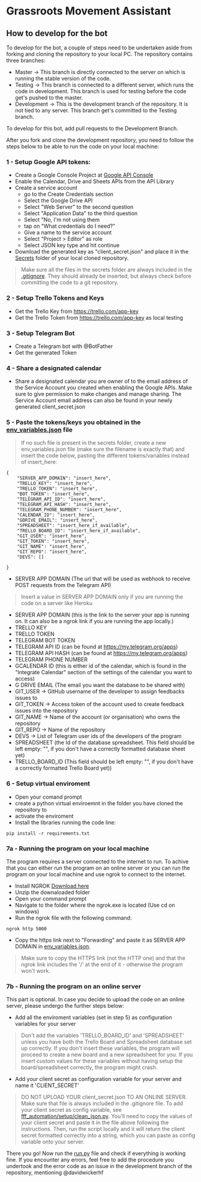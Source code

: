 # Grassroots Movement Assistant
## How to develop for the bot
To develop for the bot, a couple of steps need to be undertaken aside from forking and cloning the repository to your local PC.
The repository contains three branches:
- Master -> This branch is directly connected to the server on which is running the stable version of the code.
- Testing -> This branch is connected to a different server, which runs the code in development. This branch is used for testing before the code get's pushed to the master.
- Development -> This is the development branch of the repository. It is not tied to any server. This branch get's committed to the Testing branch.

To develop for this bot, add pull requests to the Development Branch.

After you fork and clone the development repository, you need to follow the steps below to be able to run the code on your local machine:

### 1 - Setup Google API tokens:
- Create a Google Console Project at [Google API Console](https://console.developers.google.com/apis/credentials?project=bot-testing-273208&authuser=1)
- Enable the Calendar, Drive and Sheets APIs from the API Library
- Create a service account
  - go to the Create Credentials section
  - Select the Google Drive API
  - Select "Web Server" to the second question
  - Select "Application Data" to the third question
  - Select "No, I'm not using them
  - tap on "What credentials do I need?"
  - Give a name to the service account
  - Select "Project > Editor" as role
  - Select JSON key type and hit continue
- Download the generated key as "client_secret.json" and place it in the [Secrets](secrets) folder of your local cloned repository. 
> Make sure all the files in the secrets folder are always included in the [.gitignore](.gitignore). They should already be inserted, but always check before committing the code to a git repository.
### 2 - Setup Trello Tokens and Keys
- Get the Trello Key from https://trello.com/app-key
- Get the Trello Token from https://trello.com/app-key as local testing
### 3 - Setup Telegram Bot
- Create a Telegram bot with @BotFather
- Get the generated Token
### 4 - Share a designated calendar
- Share a designated calendar you are owner of to the email address of the Service Account you created when enabling the Google APIs. Make sure to give permission to make changes and manage sharing. The Service Account email address can also be found in your newly generated client_secret.json
### 5 - Paste the tokens/keys you obtained in the [env_variables.json](secrets/env_variables.json) file
> If no such file is present in the secrets folder, create a new env_variables.json file (make sure the filename is exactly that) and insert the code below, pasting the different tokens/variables instead of insert_here:
```
{
    "SERVER_APP_DOMAIN": "insert_here",
    "TRELLO_KEY": "insert_here",
    "TRELLO_TOKEN": "insert_here",
    "BOT_TOKEN": "insert_here",
    "TELEGRAM_API_ID": "insert_here",
    "TELEGRAM_API_HASH": "insert_here",
    "TELEGRAM_PHONE_NUMBER": "insert_here",
    "CALENDAR_ID": "insert_here",
    "GDRIVE_EMAIL": "insert_here",
    "SPREADSHEET": "insert_here_if_available",
    "TRELLO_BOARD_ID": "insert_here_if_available",
    "GIT_USER": "insert_here",
    "GIT_TOKEN": "insert_here",
    "GIT_NAME": "insert_here",
    "GIT_REPO": "insert_here",
    "DEVS": []

}
```
- SERVER APP DOMAIN (The url that will be used as webhook to receive POST requests from the Telegram API)
> Insert a value in SERVER APP DOMAIN only if you are running the code on a server like Heroku
- SERVER APP DOMAIN (this is the link to the server your app is running on. It can also be a ngrok link if you are running the app locally.)
- TRELLO KEY
- TRELLO TOKEN
- TELEGRAM BOT TOKEN
- TELEGRAM API ID (can be found at https://my.telegram.org/apps)
- TELEGRAM API HASH (can be found at https://my.telegram.org/apps)
- TELEGRAM PHONE NUMBER
- GCALENDAR ID (this is either id of the calendar, which is found in the "Integrate Calendar" section of the settings of the calendar you want to access)
- G DRIVE EMAIL (The email you want the database to be shared with)
- GIT_USER -> GitHub username of the developer to assign feedbacks issues to
- GIT_TOKEN -> Access token of the account used to create feedback issues into the repository
- GIT_NAME -> Name of the account (or organisation) who owns the repository
- GIT_REPO -> Name of the repository
- DEVS -> List of Telegram user ids of the developers of the program
- SPREADSHEET (the Id of the database spreadsheet. This field should be left empty: "", if you don't have a correctly formatted database sheet yet)
- TRELLO_BOARD_ID (This field should be left empty: "", if you don't have a correctly formatted Trello Board yet))
### 6 - Setup virtual enviroment
- Open your comand prompt
- create a python virtual enviroemnt in the folder you have cloned the repository to
- activate the enviroment
- Install the libraries running the code line: 
```
pip install -r requirements.txt
```
### 7a - Running the program on your local machine
The program requires a server connected to the internet to run. To achive that you can either run the program on an online server or you can run the program on your local machine and use ngrok to connect to the internet.
- Install NGROK [Download here](https://ngrok.com/download)
- Unzip the downaloaded folder
- Open your command prompt
- Navigate to the folder where the ngrok.exe is located (Use cd on windows)
- Run the ngrok file with the following command:
```
ngrok http 5000
```
- Copy the https link next to "Forwarding" and paste it as SERVER APP DOMAIN in [env_variables.json](fff_automation/secrets/env_variables.json).
> Make sure to copy the HTTPS link (not the HTTP one) and that the ngrok link includes the '/' at the end of it - otherwise the program won't work.
### 7b - Running the program on an online server
This part is optional. In case you decide to upload the code on an online server, please undergo the further steps below:
- Add all the enviroment variables (set in step 5) as configuration variables for your server
> Don't add the variables 'TRELLO_BOARD_ID' and 'SPREADSHEET' unless you have both the Trello Board and Spreadsheet database set up correctly. If you don't insert these variables, the program will proceed to create a new board and a new spreadsheet for you. If you insert custom values for these variables without having setup the board/spreadsheet correctly, the program might crash.
- Add your client secret as configuration variable for your server and name it 'CLIENT_SECRET'
> DO NOT UPLOAD YOUR client_secret.json TO AN ONLINE SERVER. Make sure that file is always included in the .gitignore file.
> To add your client secret as config variable, see [fff_automation/setup/clean_json.py](fff_automation/setup/clean_json.py). You'll need to copy the values of your client secret and paste it in the file above following the instructions. Then, run the script locally and it will return the client secret formatted correctly into a string, which you can paste as config variable onto your server.


There you go! Now run the [run.py](run.py) file and check if everything is working fine. If you encounter any errors, feel free to add the procedure you undertook and the error code as an issue in the development branch of the repository, mentioning @davidwickerhf 


